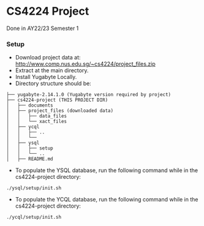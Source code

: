 # CS4224 Project 
Done in AY22/23 Semester 1

### Setup
* Download project data at: http://www.comp.nus.edu.sg/~cs4224/project_files.zip
* Extract at the main directory.
* Install Yugabyte Locally.
* Directory structure should be:
```
├── yugabyte-2.14.1.0 (Yugabyte version required by project)
├── cs4224-project (THIS PROJECT DIR)
│   ├── documents
│   ├── project_files (downloaded data)
│   │   ├── data_files
│   │   └── xact_files
│   ├── ycql
│   │   ├── ..
│   │   └── 
│   ├── ysql
│   │   ├── setup
│   │   └── ..
│   ├── README.md

```
* To populate the YSQL database, run the following command while in the cs4224-project directory:
```
./ysql/setup/init.sh
```
* To populate the YCQL database, run the following command while in the cs4224-project directory:
```
./ycql/setup/init.sh
```

